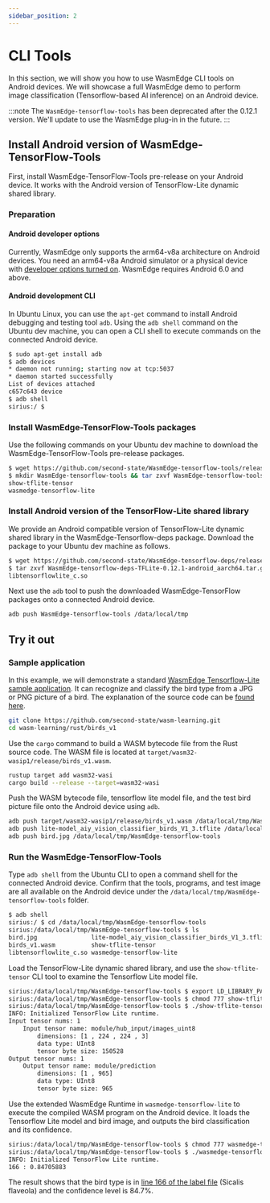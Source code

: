 ```yaml
---
sidebar_position: 2
---
```


# CLI Tools

In this section, we will show you how to use WasmEdge CLI tools on Android devices. We will showcase a full WasmEdge demo to perform image classification (Tensorflow-based AI inference) on an Android device.

<!-- prettier-ignore -->
:::note
The `WasmEdge-tensorflow-tools` has been deprecated after the 0.12.1 version. We'll update to use the WasmEdge plug-in in the future.
:::

## Install Android version of WasmEdge-TensorFlow-Tools

First, install WasmEdge-TensorFlow-Tools pre-release on your Android device. It works with the Android version of TensorFlow-Lite dynamic shared library.

### Preparation

#### Android developer options

Currently, WasmEdge only supports the arm64-v8a architecture on Android devices. You need an arm64-v8a Android simulator or a physical device with [developer options turned on](https://developer.android.com/studio/debug/dev-options). WasmEdge requires Android 6.0 and above.

#### Android development CLI

In Ubuntu Linux, you can use the `apt-get` command to install Android debugging and testing tool `adb`. Using the `adb shell` command on the Ubuntu dev machine, you can open a CLI shell to execute commands on the connected Android device.

```bash
$ sudo apt-get install adb
$ adb devices
* daemon not running; starting now at tcp:5037
* daemon started successfully
List of devices attached
c657c643 device
$ adb shell
sirius:/ $
```

### Install WasmEdge-TensorFlow-Tools packages

Use the following commands on your Ubuntu dev machine to download the WasmEdge-TensorFlow-Tools pre-release packages.

```bash
$ wget https://github.com/second-state/WasmEdge-tensorflow-tools/releases/download/0.12.1/WasmEdge-tensorflow-tools-0.12.1-android_aarch64.tar.gz
$ mkdir WasmEdge-tensorflow-tools && tar zxvf WasmEdge-tensorflow-tools-0.12.1-android_aarch64.tar.gz -C WasmEdge-tensorflow-tools
show-tflite-tensor
wasmedge-tensorflow-lite
```

### Install Android version of the TensorFlow-Lite shared library

We provide an Android compatible version of TensorFlow-Lite dynamic shared library in the WasmEdge-Tensorflow-deps package. Download the package to your Ubuntu dev machine as follows.

```bash
$ wget https://github.com/second-state/WasmEdge-tensorflow-deps/releases/download/0.12.1/WasmEdge-tensorflow-deps-TFLite-0.12.1-android_aarch64.tar.gz
$ tar zxvf WasmEdge-tensorflow-deps-TFLite-0.12.1-android_aarch64.tar.gz -C WasmEdge-tensorflow-tools
libtensorflowlite_c.so
```

Next use the `adb` tool to push the downloaded WasmEdge-TensorFlow packages onto a connected Android device.

```bash
adb push WasmEdge-tensorflow-tools /data/local/tmp
```

## Try it out

### Sample application

In this example, we will demonstrate a standard [WasmEdge Tensorflow-Lite sample application](https://github.com/second-state/wasm-learning/tree/master/rust/birds_v1). It can recognize and classify the bird type from a JPG or PNG picture of a bird. The explanation of the source code can be [found here](/develop/rust/wasinn/tensorflow_lite).

```bash
git clone https://github.com/second-state/wasm-learning.git
cd wasm-learning/rust/birds_v1
```

Use the `cargo` command to build a WASM bytecode file from the Rust source code. The WASM file is located at `target/wasm32-wasip1/release/birds_v1.wasm`.

```bash
rustup target add wasm32-wasi
cargo build --release --target=wasm32-wasi
```

Push the WASM bytecode file, tensorflow lite model file, and the test bird picture file onto the Android device using `adb`.

```bash
adb push target/wasm32-wasip1/release/birds_v1.wasm /data/local/tmp/WasmEdge-tensorflow-tools
adb push lite-model_aiy_vision_classifier_birds_V1_3.tflite /data/local/tmp/WasmEdge-tensorflow-tools
adb push bird.jpg /data/local/tmp/WasmEdge-tensorflow-tools
```

### Run the WasmEdge-TensorFlow-Tools

Type `adb shell` from the Ubuntu CLI to open a command shell for the connected Android device. Confirm that the tools, programs, and test image are all available on the Android device under the `/data/local/tmp/WasmEdge-tensorflow-tools` folder.

```bash
$ adb shell
sirius:/ $ cd /data/local/tmp/WasmEdge-tensorflow-tools
sirius:/data/local/tmp/WasmEdge-tensorflow-tools $ ls
bird.jpg               lite-model_aiy_vision_classifier_birds_V1_3.tflite
birds_v1.wasm          show-tflite-tensor
libtensorflowlite_c.so wasmedge-tensorflow-lite
```

Load the TensorFlow-Lite dynamic shared library, and use the `show-tflite-tensor` CLI tool to examine the Tensorflow Lite model file.

```bash
sirius:/data/local/tmp/WasmEdge-tensorflow-tools $ export LD_LIBRARY_PATH=.:$LD_LIBRARY_PATH
sirius:/data/local/tmp/WasmEdge-tensorflow-tools $ chmod 777 show-tflite-tensor
sirius:/data/local/tmp/WasmEdge-tensorflow-tools $ ./show-tflite-tensor lite-model_aiy_vision_classifier_birds_V1_3.tflite
INFO: Initialized TensorFlow Lite runtime.
Input tensor nums: 1
    Input tensor name: module/hub_input/images_uint8
        dimensions: [1 , 224 , 224 , 3]
        data type: UInt8
        tensor byte size: 150528
Output tensor nums: 1
    Output tensor name: module/prediction
        dimensions: [1 , 965]
        data type: UInt8
        tensor byte size: 965
```

Use the extended WasmEdge Runtime in `wasmedge-tensorflow-lite` to execute the compiled WASM program on the Android device. It loads the Tensorflow Lite model and bird image, and outputs the bird classification and its confidence.

```bash
sirius:/data/local/tmp/WasmEdge-tensorflow-tools $ chmod 777 wasmedge-tensorflow-lite
sirius:/data/local/tmp/WasmEdge-tensorflow-tools $ ./wasmedge-tensorflow-lite --dir .:. birds_v1.wasm lite-model_aiy_vision_classifier_birds_V1_3.tflite bird.jpg
INFO: Initialized TensorFlow Lite runtime.
166 : 0.84705883
```

The result shows that the bird type is in [line 166 of the label file](https://github.com/second-state/wasm-learning/blob/master/rust/birds_v1/aiy_birds_V1_labels.txt#L166) (Sicalis flaveola) and the confidence level is 84.7%.
